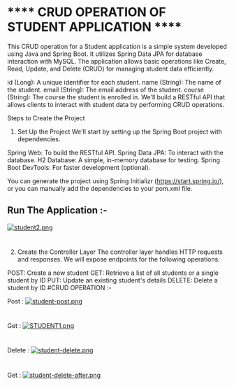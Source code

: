# **** CRUD OPERATION OF STUDENT APPLICATION ****
This CRUD operation for a Student application is a simple system developed using Java and Spring Boot. It utilizes Spring Data JPA for database interaction with MySQL. The application allows basic operations like Create, Read, Update, and Delete (CRUD) for managing student data efficiently.

id (Long): A unique identifier for each student.
name (String): The name of the student.
email (String): The email address of the student.
course (String): The course the student is enrolled in.
We'll build a RESTful API that allows clients to interact with student data by performing CRUD operations.

Steps to Create the Project
1. Set Up the Project
We'll start by setting up the Spring Boot project with dependencies.

Spring Web: To build the RESTful API.
Spring Data JPA: To interact with the database.
H2 Database: A simple, in-memory database for testing.
Spring Boot DevTools: For faster development (optional).

You can generate the project using Spring Initializr (https://start.spring.io/), or you can manually add the dependencies to your pom.xml file.

## Run The Application :-

[![student2.png](https://i.postimg.cc/y6ZXKssT/student2.png)](https://postimg.cc/F1hJgtff)
#

2. Create the Controller Layer
The controller layer handles HTTP requests and responses. We will expose endpoints for the following operations:

POST: Create a new student
GET: Retrieve a list of all students or a single student by ID
PUT: Update an existing student's details
DELETE: Delete a student by ID
#CRUD OPERATION :-

Post :
[![student-post.png](https://i.postimg.cc/NFM3yFDL/student-post.png)](https://postimg.cc/njyRgH6t)
#
Get :
[![STUDENT1.png](https://i.postimg.cc/DZm6LGVV/STUDENT1.png)](https://postimg.cc/S2FcpJNV)
#
Delete : 
[![student-delete.png](https://i.postimg.cc/zXLm8L3c/student-delete.png)](https://postimg.cc/Mv83Yp77)

#
Get :
[![student-delete-after.png](https://i.postimg.cc/g2RfLfVy/student-delete-after.png)](https://postimg.cc/k2JjkYhD)

